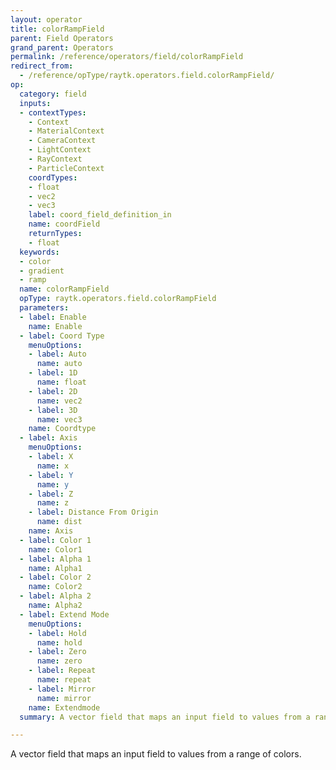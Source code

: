 ```yaml
---
layout: operator
title: colorRampField
parent: Field Operators
grand_parent: Operators
permalink: /reference/operators/field/colorRampField
redirect_from:
  - /reference/opType/raytk.operators.field.colorRampField/
op:
  category: field
  inputs:
  - contextTypes:
    - Context
    - MaterialContext
    - CameraContext
    - LightContext
    - RayContext
    - ParticleContext
    coordTypes:
    - float
    - vec2
    - vec3
    label: coord_field_definition_in
    name: coordField
    returnTypes:
    - float
  keywords:
  - color
  - gradient
  - ramp
  name: colorRampField
  opType: raytk.operators.field.colorRampField
  parameters:
  - label: Enable
    name: Enable
  - label: Coord Type
    menuOptions:
    - label: Auto
      name: auto
    - label: 1D
      name: float
    - label: 2D
      name: vec2
    - label: 3D
      name: vec3
    name: Coordtype
  - label: Axis
    menuOptions:
    - label: X
      name: x
    - label: Y
      name: y
    - label: Z
      name: z
    - label: Distance From Origin
      name: dist
    name: Axis
  - label: Color 1
    name: Color1
  - label: Alpha 1
    name: Alpha1
  - label: Color 2
    name: Color2
  - label: Alpha 2
    name: Alpha2
  - label: Extend Mode
    menuOptions:
    - label: Hold
      name: hold
    - label: Zero
      name: zero
    - label: Repeat
      name: repeat
    - label: Mirror
      name: mirror
    name: Extendmode
  summary: A vector field that maps an input field to values from a range of colors.

---
```



A vector field that maps an input field to values from a range of colors.